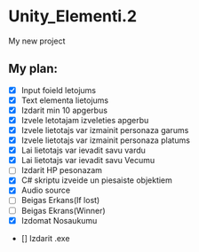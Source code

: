 # Unity_Elementi.2
My new project

## My plan:

- [x] Input foield letojums
- [x] Text elementa lietojums
- [x] Izdarit min 10 apgerbus
- [x] Izvele letotajam izveleties apgerbu
- [x] Izvele lietotajs var izmainit personaza garums
- [x] Izvele lietotajs var izmainit personaza platums
- [x] Lai lietotajs var ievadit savu vardu 
- [x] Lai lietotajs var ievadit savu Vecumu 
- [ ] Izdarit HP pesonazam
- [x] C# skriptu izveide un piesaiste objektiem
- [x] Audio source 
- [ ] Beigas Erkans(If lost)
- [ ] Beigas Ekrans(Winner)
- [x] Izdomat Nosaukumu 
- [] Izdarit .exe
